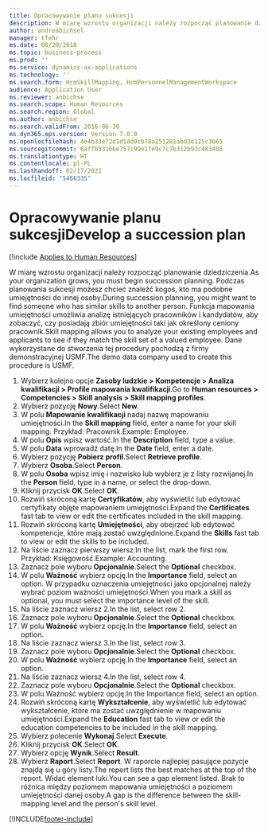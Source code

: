 ```yaml
---
title: Opracowywanie planu sukcesji
description: W miarę wzrostu organizacji należy rozpocząć planowanie dziedziczenia.
author: andreabichsel
manager: tfehr
ms.date: 08/29/2018
ms.topic: business-process
ms.prod: ''
ms.service: dynamics-ax-applications
ms.technology: ''
ms.search.form: HcmSkillMapping, HcmPersonnelManagementWorkspace
audience: Application User
ms.reviewer: anbichse
ms.search.scope: Human Resources
ms.search.region: Global
ms.author: anbichse
ms.search.validFrom: 2016-06-30
ms.dyn365.ops.version: Version 7.0.0
ms.openlocfilehash: 4e4b33e72d1d1dd9cb78a251281abd3e125c3665
ms.sourcegitcommit: 6affb3316be757c99e1fe9c7c7b312b93c483408
ms.translationtype: HT
ms.contentlocale: pl-PL
ms.lasthandoff: 02/17/2021
ms.locfileid: "5466335"
---
```

# <a name="develop-a-succession-plan"></a><span data-ttu-id="dd93b-103">Opracowywanie planu sukcesji</span><span class="sxs-lookup"><span data-stu-id="dd93b-103">Develop a succession plan</span></span>

[!include [Applies to Human Resources](../includes/applies-to-hr.md)]

<span data-ttu-id="dd93b-104">W miarę wzrostu organizacji należy rozpocząć planowanie dziedziczenia.</span><span class="sxs-lookup"><span data-stu-id="dd93b-104">As your organization grows, you must begin succession planning.</span></span> <span data-ttu-id="dd93b-105">Podczas planowania sukcesji możesz chcieć znaleźć kogoś, kto ma podobne umiejętności do innej osoby.</span><span class="sxs-lookup"><span data-stu-id="dd93b-105">During succession planning, you might want to find someone who has similar skills to another person.</span></span> <span data-ttu-id="dd93b-106">Funkcja mapowania umiejętności umożliwia analizę istniejących pracowników i kandydatów, aby zobaczyć, czy posiadają zbiór umiejętności taki jak określony ceniony pracownik.</span><span class="sxs-lookup"><span data-stu-id="dd93b-106">Skill mapping allows you to analyze your existing employees and applicants to see if they match the skill set of a valued employee.</span></span> <span data-ttu-id="dd93b-107">Dane wykorzystane do stworzenia tej procedury pochodzą z firmy demonstracyjnej USMF.</span><span class="sxs-lookup"><span data-stu-id="dd93b-107">The demo data company used to create this procedure is USMF.</span></span>

1. <span data-ttu-id="dd93b-108">Wybierz kolejno opcje **Zasoby ludzkie > Kompetencje > Analiza kwalifikacji > Profile mapowania kwalifikacji**.</span><span class="sxs-lookup"><span data-stu-id="dd93b-108">Go to **Human resources > Competencies > Skill analysis > Skill mapping profiles**.</span></span>
2. <span data-ttu-id="dd93b-109">Wybierz pozycję **Nowy**.</span><span class="sxs-lookup"><span data-stu-id="dd93b-109">Select **New**.</span></span>
3. <span data-ttu-id="dd93b-110">W polu **Mapowanie kwalifikacji** nadaj nazwę mapowaniu umiejętności.</span><span class="sxs-lookup"><span data-stu-id="dd93b-110">In the **Skill mapping** field, enter a name for your skill mapping.</span></span> <span data-ttu-id="dd93b-111">Przykład: Pracownik.</span><span class="sxs-lookup"><span data-stu-id="dd93b-111">Example: Employee.</span></span>
4. <span data-ttu-id="dd93b-112">W polu **Opis** wpisz wartość.</span><span class="sxs-lookup"><span data-stu-id="dd93b-112">In the **Description** field, type a value.</span></span>
5. <span data-ttu-id="dd93b-113">W polu **Data** wprowadź datę.</span><span class="sxs-lookup"><span data-stu-id="dd93b-113">In the **Date** field, enter a date.</span></span>
6. <span data-ttu-id="dd93b-114">Wybierz pozycję **Pobierz profil**.</span><span class="sxs-lookup"><span data-stu-id="dd93b-114">Select **Retrieve profile**.</span></span>
7. <span data-ttu-id="dd93b-115">Wybierz **Osoba**.</span><span class="sxs-lookup"><span data-stu-id="dd93b-115">Select **Person**.</span></span>
8. <span data-ttu-id="dd93b-116">W polu **Osoba** wpisz imię i nazwisko lub wybierz je z listy rozwijanej.</span><span class="sxs-lookup"><span data-stu-id="dd93b-116">In the **Person** field, type in a name, or select the drop-down.</span></span>
9. <span data-ttu-id="dd93b-117">Kliknij przycisk **OK**.</span><span class="sxs-lookup"><span data-stu-id="dd93b-117">Select **OK**.</span></span>
10. <span data-ttu-id="dd93b-118">Rozwiń skróconą kartę **Certyfikatów**, aby wyświetlić lub edytować certyfikaty objęte mapowaniem umiejętności.</span><span class="sxs-lookup"><span data-stu-id="dd93b-118">Expand the **Certificates** fast tab to view or edit the certificates included in the skill mapping.</span></span>
11. <span data-ttu-id="dd93b-119">Rozwiń skróconą kartę **Umiejętności**, aby obejrzeć lub edytować kompetencje, które mają zostać uwzględnione.</span><span class="sxs-lookup"><span data-stu-id="dd93b-119">Expand the **Skills** fast tab to view or edit the skills to be included.</span></span>
12. <span data-ttu-id="dd93b-120">Na liście zaznacz pierwszy wiersz.</span><span class="sxs-lookup"><span data-stu-id="dd93b-120">In the list, mark the first row.</span></span> <span data-ttu-id="dd93b-121">Przykład: Księgowość.</span><span class="sxs-lookup"><span data-stu-id="dd93b-121">Example:  Accounting.</span></span>
13. <span data-ttu-id="dd93b-122">Zaznacz pole wyboru **Opcjonalnie**.</span><span class="sxs-lookup"><span data-stu-id="dd93b-122">Select the **Optional** checkbox.</span></span>
14. <span data-ttu-id="dd93b-123">W polu **Ważność** wybierz opcję.</span><span class="sxs-lookup"><span data-stu-id="dd93b-123">In the **Importance** field, select an option.</span></span> <span data-ttu-id="dd93b-124">W przypadku oznaczenia umiejętności jako opcjonalnej należy wybrać poziom ważności umiejętności.</span><span class="sxs-lookup"><span data-stu-id="dd93b-124">When you mark a skill as optional, you must select the importance level of the skill.</span></span>  
15. <span data-ttu-id="dd93b-125">Na liście zaznacz wiersz 2.</span><span class="sxs-lookup"><span data-stu-id="dd93b-125">In the list, select row 2.</span></span>
16. <span data-ttu-id="dd93b-126">Zaznacz pole wyboru **Opcjonalnie**.</span><span class="sxs-lookup"><span data-stu-id="dd93b-126">Select the **Optional** checkbox.</span></span>
17. <span data-ttu-id="dd93b-127">W polu **Ważność** wybierz opcję.</span><span class="sxs-lookup"><span data-stu-id="dd93b-127">In the **Importance** field, select an option.</span></span>
18. <span data-ttu-id="dd93b-128">Na liście zaznacz wiersz 3.</span><span class="sxs-lookup"><span data-stu-id="dd93b-128">In the list, select row 3.</span></span>
19. <span data-ttu-id="dd93b-129">Zaznacz pole wyboru **Opcjonalnie**.</span><span class="sxs-lookup"><span data-stu-id="dd93b-129">Select the **Optional** checkbox.</span></span>
20. <span data-ttu-id="dd93b-130">W polu **Ważność** wybierz opcję.</span><span class="sxs-lookup"><span data-stu-id="dd93b-130">In the **Importance** field, select an option.</span></span>
21. <span data-ttu-id="dd93b-131">Na liście zaznacz wiersz 4.</span><span class="sxs-lookup"><span data-stu-id="dd93b-131">In the list, select row 4.</span></span>
22. <span data-ttu-id="dd93b-132">Zaznacz pole wyboru **Opcjonalnie**.</span><span class="sxs-lookup"><span data-stu-id="dd93b-132">Select the **Optional** checkbox.</span></span>
23. <span data-ttu-id="dd93b-133">W polu Ważność wybierz opcję.</span><span class="sxs-lookup"><span data-stu-id="dd93b-133">In the Importance field, select an option.</span></span>
24. <span data-ttu-id="dd93b-134">Rozwiń skróconą kartę **Wykształcenie**, aby wyświetlić lub edytować wykształcenie, które ma zostać uwzględnienie w mapowaniu umiejętności.</span><span class="sxs-lookup"><span data-stu-id="dd93b-134">Expand the **Education** fast tab to view or edit the education competencies to be included in the skill mapping.</span></span>
25. <span data-ttu-id="dd93b-135">Wybierz polecenie **Wykonaj**.</span><span class="sxs-lookup"><span data-stu-id="dd93b-135">Select **Execute**.</span></span>
26. <span data-ttu-id="dd93b-136">Kliknij przycisk **OK**.</span><span class="sxs-lookup"><span data-stu-id="dd93b-136">Select **OK**.</span></span>
27. <span data-ttu-id="dd93b-137">Wybierz opcję **Wynik**.</span><span class="sxs-lookup"><span data-stu-id="dd93b-137">Select **Result**.</span></span>
28. <span data-ttu-id="dd93b-138">Wybierz **Raport**.</span><span class="sxs-lookup"><span data-stu-id="dd93b-138">Select **Report**.</span></span> <span data-ttu-id="dd93b-139">W raporcie najlepiej pasujące pozycje znajdą się u góry listy.</span><span class="sxs-lookup"><span data-stu-id="dd93b-139">The report lists the best matches at the top of the report.</span></span> <span data-ttu-id="dd93b-140">Widać element luki.</span><span class="sxs-lookup"><span data-stu-id="dd93b-140">You can see a gap element listed.</span></span> <span data-ttu-id="dd93b-141">Brak to różnica między poziomem mapowania umiejętności a poziomem umiejętności danej osoby.</span><span class="sxs-lookup"><span data-stu-id="dd93b-141">A gap is the difference between the skill-mapping level and the person's skill level.</span></span>  



[!INCLUDE[footer-include](../includes/footer-banner.md)]